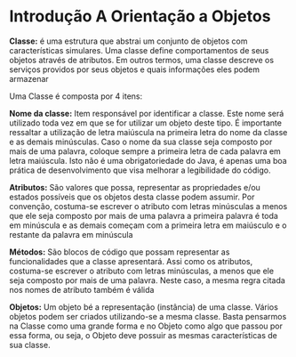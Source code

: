 <h1>Introdução A Orientação a Objetos</h1>

<p><b>Classe:</b> é uma estrutura que abstrai um conjunto de objetos com características simulares. Uma classe define comportamentos de seus objetos através de atributos. Em outros termos, uma classe descreve os serviços providos por seus objetos e quais informações eles podem armazenar</p>

<p>Uma Classe é composta por 4 itens:</p>

<p><b>Nome da classe:</b> Item responsável por identificar a classe. Este nome será utilizado toda vez em que se for utilizar um objeto deste tipo. É importante ressaltar a utilização de letra maiúscula na primeira letra do nome da classe e as demais minúsculas. Caso o nome da sua classe seja composto por mais de uma palavra, coloque sempre a primeira letra de cada palavra em letra maiúscula. Isto não é uma obrigatoriedade do Java, é apenas uma boa prática de desenvolvimento que visa melhorar a legibilidade do código.</p>

<p><b>Atributos:</b> São valores que possa, representar as propriedades e/ou estados possíveis que os objetos desta classe podem assumir. Por convenção, costuma-se escrever o atributo com letras minúsculas a menos que ele seja composto por mais de uma palavra a primeira palavra é toda em minúscula e as demais começam com a primeira letra em maiúsculo e o restante da palavra em minúscula</p>

<p><b>Métodos:</b> São blocos de código que possam representar as funcionalidades que a classe apresentará. Assi como os atributos, costuma-se escrever o atributo com letras minúsculas, a menos que ele seja composto por mais de uma palavra. Neste caso, a mesma regra citada nos nomes de atributo também é válida</p> 

<p><b>Objetos:</b> Um objeto bé a representação (instância) de uma classe. Vários objetos podem ser criados utilizando-se a mesma classe. Basta pensarmos na Classe como uma grande forma e no Objeto como algo que passou por essa forma, ou seja, o Objeto deve possuir as mesmas características de sua classe.</p>

